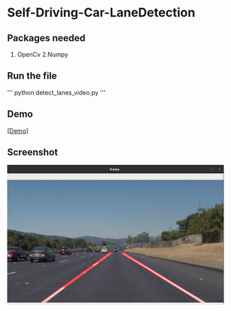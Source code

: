 # Self-Driving-Car-LaneDetection


## Packages needed
1. OpenCv
2.Numpy


## Run the file
'''
python detect_lanes_video.py
'''


## Demo
[[Demo]](https://youtu.be/bqIiZxqWTKo)


## Screenshot
![Output](img.png)
